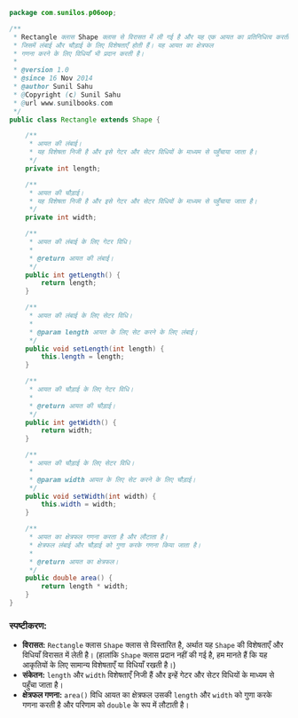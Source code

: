 ```java
package com.sunilos.p06oop;

/**
 * Rectangle क्लास Shape क्लास से विरासत में ली गई है और यह एक आयत का प्रतिनिधित्व करती है
 * जिसमें लंबाई और चौड़ाई के लिए विशेषताएँ होती हैं। यह आयत का क्षेत्रफल
 * गणना करने के लिए विधियाँ भी प्रदान करती है।
 * 
 * @version 1.0
 * @since 16 Nov 2014
 * @author Sunil Sahu
 * @Copyright (c) Sunil Sahu
 * @url www.sunilbooks.com
 */
public class Rectangle extends Shape {

    /**
     * आयत की लंबाई।
     * यह विशेषता निजी है और इसे गेटर और सेटर विधियों के माध्यम से पहुँचाया जाता है।
     */
    private int length;

    /**
     * आयत की चौड़ाई।
     * यह विशेषता निजी है और इसे गेटर और सेटर विधियों के माध्यम से पहुँचाया जाता है।
     */
    private int width;

    /**
     * आयत की लंबाई के लिए गेटर विधि।
     * 
     * @return आयत की लंबाई।
     */
    public int getLength() {
        return length;
    }

    /**
     * आयत की लंबाई के लिए सेटर विधि।
     * 
     * @param length आयत के लिए सेट करने के लिए लंबाई।
     */
    public void setLength(int length) {
        this.length = length;
    }

    /**
     * आयत की चौड़ाई के लिए गेटर विधि।
     * 
     * @return आयत की चौड़ाई।
     */
    public int getWidth() {
        return width;
    }

    /**
     * आयत की चौड़ाई के लिए सेटर विधि।
     * 
     * @param width आयत के लिए सेट करने के लिए चौड़ाई।
     */
    public void setWidth(int width) {
        this.width = width;
    }

    /**
     * आयत का क्षेत्रफल गणना करता है और लौटाता है।
     * क्षेत्रफल लंबाई और चौड़ाई को गुणा करके गणना किया जाता है।
     * 
     * @return आयत का क्षेत्रफल।
     */
    public double area() {
        return length * width;
    }
}
```

### स्पष्टीकरण:

- **विरासत:** `Rectangle` क्लास `Shape` क्लास से विस्तारित है, अर्थात यह `Shape` की विशेषताएँ और विधियाँ विरासत में लेती है। (हालांकि `Shape` क्लास प्रदान नहीं की गई है, हम मानते हैं कि यह आकृतियों के लिए सामान्य विशेषताएँ या विधियाँ रखती है।)
- **संकेतन:** `length` और `width` विशेषताएँ निजी हैं और इन्हें गेटर और सेटर विधियों के माध्यम से पहुँचा जाता है।
- **क्षेत्रफल गणना:** `area()` विधि आयत का क्षेत्रफल उसकी `length` और `width` को गुणा करके गणना करती है और परिणाम को `double` के रूप में लौटाती है।
